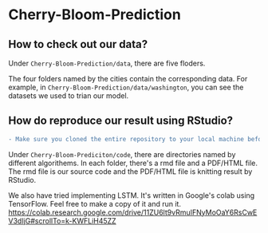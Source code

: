 # Cherry-Bloom-Prediction

## How to check out our data?

Under ```Cherry-Bloom-Prediction/data```, there are five floders. 

The four folders named by the cities contain the corresponding data. For example, in ```Cherry-Bloom-Prediction/data/washington```, you can see the datasets we used to trian our model.

## How do reproduce our result using RStudio?

```diff
- Make sure you cloned the entire repository to your local machine before running the code.
```

Under ```Cherry-Bloom-Prediciton/code```, there are directories named by different algorithems. In each folder, there's a rmd file and a PDF/HTML file. The rmd file is our source code and the PDF/HTML file is knitting result by RStudio.

We also have tried implementing LSTM. It's written in Google's colab using TensorFlow. Feel free to make a copy of it and run it.
https://colab.research.google.com/drive/11ZU6lt9vRmuIFNyMoOaY6RsCwEV3dIjG#scrollTo=k-KWFLiH45ZZ
